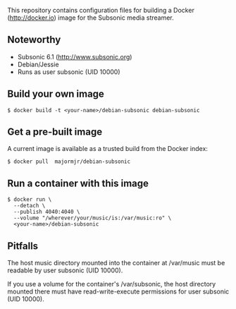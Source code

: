 
This repository contains configuration files for building a
Docker (http://docker.io) image for the Subsonic media streamer.

## Noteworthy

* Subsonic 6.1 (http://www.subsonic.org)
* Debian/Jessie
* Runs as user subsonic (UID 10000)

## Build your own image

```shell
$ docker build -t <your-name>/debian-subsonic debian-subsonic
```

## Get a pre-built image

A current image is available as a trusted build from the Docker index:

```shell
$ docker pull  majormjr/debian-subsonic
```

## Run a container with this image

```shell
$ docker run \
  --detach \
  --publish 4040:4040 \
  --volume "/wherever/your/music/is:/var/music:ro" \
  <your-name>/debian-subsonic

```

## Pitfalls

The host music directory mounted into the container at /var/music must be
readable by user subsonic (UID 10000).

If you use a volume for the container's /var/subsonic, the host directory
mounted there must have read-write-execute permissions for user
subsonic (UID 10000).
